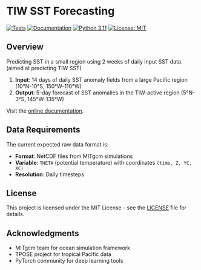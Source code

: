 # TIW SST Forecasting

[![Tests](https://github.com/eldavenport/tiw-sst/actions/workflows/tests.yml/badge.svg)](https://github.com/eldavenport/tiw-sst/actions/workflows/tests.yml)
[![Documentation](https://github.com/eldavenport/tiw-sst/actions/workflows/docs.yml/badge.svg)](https://github.com/eldavenport/tiw-sst/actions/workflows/docs.yml)
[![Python 3.11](https://img.shields.io/badge/python-3.11-blue.svg)](https://www.python.org/downloads/release/python-3110/)
[![License: MIT](https://img.shields.io/badge/License-MIT-yellow.svg)](https://opensource.org/licenses/MIT)

## Overview

Predicting SST in a small region using 2 weeks of daily input SST data. (aimed at predicting TIW SST)

1. **Input**: 14 days of daily SST anomaly fields from a large Pacific region (10°N-10°S, 150°W-110°W)
2. **Output**: 5-day forecast of SST anomalies in the TIW-active region (5°N-3°S, 145°W-135°W)  

Visit the [online documentation](https://eldavenport.github.io/tiw-sst/).

## Data Requirements

The current expected raw data format is: 

- **Format**: NetCDF files from MITgcm simulations
- **Variable**: `THETA` (potential temperature) with coordinates `(time, Z, YC, XC)`
- **Resolution**: Daily timesteps

## License

This project is licensed under the MIT License - see the [LICENSE](LICENSE) file for details.

## Acknowledgments

- MITgcm team for ocean simulation framework
- TPOSE project for tropical Pacific data
- PyTorch community for deep learning tools